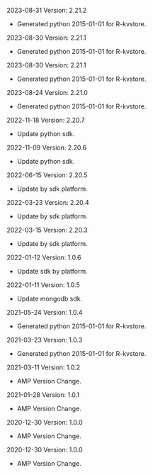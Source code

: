2023-08-31 Version: 2.21.2
- Generated python 2015-01-01 for R-kvstore.

2023-08-30 Version: 2.21.1
- Generated python 2015-01-01 for R-kvstore.

2023-08-30 Version: 2.21.1
- Generated python 2015-01-01 for R-kvstore.

2023-08-24 Version: 2.21.0
- Generated python 2015-01-01 for R-kvstore.

2022-11-18 Version: 2.20.7
- Update python sdk.

2022-11-09 Version: 2.20.6
- Update python sdk.

2022-06-15 Version: 2.20.5
- Update by sdk platform.

2022-03-23 Version: 2.20.4
- Update by sdk platform.

2022-03-15 Version: 2.20.3
- Update by sdk platform.

2022-01-12 Version: 1.0.6
- Update sdk by platform.

2022-01-11 Version: 1.0.5
- Update mongodb sdk.

2021-05-24 Version: 1.0.4
- Generated python 2015-01-01 for R-kvstore.

2021-03-23 Version: 1.0.3
- Generated python 2015-01-01 for R-kvstore.

2021-03-11 Version: 1.0.2
- AMP Version Change.

2021-01-28 Version: 1.0.1
- AMP Version Change.

2020-12-30 Version: 1.0.0
- AMP Version Change.

2020-12-30 Version: 1.0.0
- AMP Version Change.

